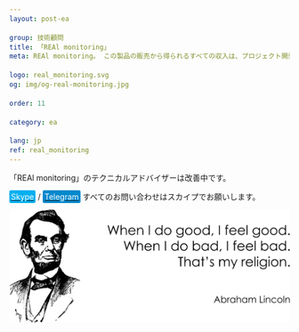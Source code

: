```yaml
---
layout: post-ea

group: 技術顧問
title: 「REAl monitoring」
meta: REAl monitoring。 この製品の販売から得られるすべての収入は、プロジェクト開発および慈善事業に使用されます。

logo: real_monitoring.svg
og: img/og-real-monitoring.jpg

order: 11

category: ea

lang: jp
ref: real_monitoring
---
```


「REAl monitoring」のテクニカルアドバイザーは改善中です。

<a href="skype:chutkoy89?call" target="_blank"><span style="background-color:#00aff0; color:white; padding:3px; border-radius: 3px">Skype</span></a> / <a href="https://t.me/chutkoy" target="_blank"><span style="background-color:#0088cc; color:white; padding:3px; border-radius: 3px">Telegram</span></a> すべてのお問い合わせはスカイプでお願いします。</a>

<a data-fancybox="gallery" href="/img/programming/Lincoln.png"><img src="/img/programming/Lincoln.png" alt=""></a>
